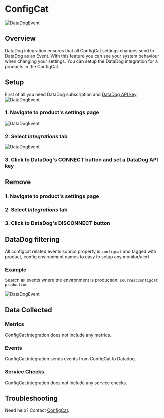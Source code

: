 # ConfigCat

![DataDogEvent][3]

## Overview

DataDog integration ensures that all ConfigCat settings changes send to DataDog as an Event. With this feature you can see your system behaviour when changing your settings. You can setup the DataDog integration for a products in the ConfigCat.

## Setup

First of all you need DataDog subscription and [DataDog API key][7].
![DataDogEvent][1]

### 1. Navigate to product's settings page

![DataDogEvent][5]

### 2. Select *Integrations* tab

![DataDogEvent][2]

### 3. Click to DataDog's CONNECT button and set a DataDog API key

## Remove
### 1. Navigate to product's settings page
### 2. Select *Integrations* tab
### 3. Click to DataDog's DISCONNECT button

## DataDog filtering

All configcat related events *source* property is ```configcat``` and tagged with product, config environment names to easy to setup any monitor/alert.

### Example

Search all events where the environment is production: ```sources:configcat production```

![DataDogEvent][4]

## Data Collected

### Metrics

ConfigCat integration does not include any metrics.

### Events

ConfigCat integration sends events from ConfigCat to Datadog.

### Service Checks

ConfigCat integration does not include any service checks.

## Troubleshooting

Need help? Contact [ConfigCat][6].

[1]: https://raw.githubusercontent.com/DataDog/integrations-extras/master/configcat/assets/images/datadog_apikey.png
[2]: https://raw.githubusercontent.com/DataDog/integrations-extras/master/configcat/assets/images/datadog_connect.png
[3]: https://raw.githubusercontent.com/DataDog/integrations-extras/master/configcat/assets/images/datadog_event.png
[4]: https://raw.githubusercontent.com/DataDog/integrations-extras/master/configcat/assets/images/datadog_filtering.png
[5]: https://raw.githubusercontent.com/DataDog/integrations-extras/master/configcat/assets/images/datadog_manageproduct.png
[6]: https://configcat.com/docs/integrations/datadog/
[7]: https://docs.datadoghq.com/account_management/api-app-keys/#api-keys


